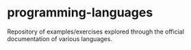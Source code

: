 # programming-languages
Repository of examples/exercises explored through the official documentation of various languages.
